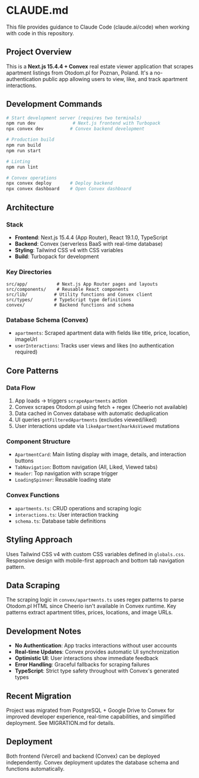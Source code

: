 # CLAUDE.md

This file provides guidance to Claude Code (claude.ai/code) when working with code in this repository.

## Project Overview

This is a **Next.js 15.4.4 + Convex** real estate viewer application that scrapes apartment listings from Otodom.pl for Poznan, Poland. It's a no-authentication public app allowing users to view, like, and track apartment interactions.

## Development Commands

```bash
# Start development server (requires two terminals)
npm run dev              # Next.js frontend with Turbopack
npx convex dev          # Convex backend development

# Production build
npm run build
npm run start

# Linting
npm run lint

# Convex operations
npx convex deploy       # Deploy backend
npx convex dashboard    # Open Convex dashboard
```

## Architecture

### Stack
- **Frontend**: Next.js 15.4.4 (App Router), React 19.1.0, TypeScript
- **Backend**: Convex (serverless BaaS with real-time database)
- **Styling**: Tailwind CSS v4 with CSS variables
- **Build**: Turbopack for development

### Key Directories
```
src/app/           # Next.js App Router pages and layouts
src/components/    # Reusable React components
src/lib/          # Utility functions and Convex client
src/types/        # TypeScript type definitions
convex/           # Backend functions and schema
```

### Database Schema (Convex)
- `apartments`: Scraped apartment data with fields like title, price, location, imageUrl
- `userInteractions`: Tracks user views and likes (no authentication required)

## Core Patterns

### Data Flow
1. App loads → triggers `scrapeApartments` action
2. Convex scrapes Otodom.pl using fetch + regex (Cheerio not available)
3. Data cached in Convex database with automatic deduplication
4. UI queries `getFilteredApartments` (excludes viewed/liked)
5. User interactions update via `likeApartment`/`markAsViewed` mutations

### Component Structure
- `ApartmentCard`: Main listing display with image, details, and interaction buttons
- `TabNavigation`: Bottom navigation (All, Liked, Viewed tabs)
- `Header`: Top navigation with scrape trigger
- `LoadingSpinner`: Reusable loading state

### Convex Functions
- `apartments.ts`: CRUD operations and scraping logic
- `interactions.ts`: User interaction tracking
- `schema.ts`: Database table definitions

## Styling Approach

Uses Tailwind CSS v4 with custom CSS variables defined in `globals.css`. Responsive design with mobile-first approach and bottom tab navigation pattern.

## Data Scraping

The scraping logic in `convex/apartments.ts` uses regex patterns to parse Otodom.pl HTML since Cheerio isn't available in Convex runtime. Key patterns extract apartment titles, prices, locations, and image URLs.

## Development Notes

- **No Authentication**: App tracks interactions without user accounts
- **Real-time Updates**: Convex provides automatic UI synchronization
- **Optimistic UI**: User interactions show immediate feedback
- **Error Handling**: Graceful fallbacks for scraping failures
- **TypeScript**: Strict type safety throughout with Convex's generated types

## Recent Migration

Project was migrated from PostgreSQL + Google Drive to Convex for improved developer experience, real-time capabilities, and simplified deployment. See MIGRATION.md for details.

## Deployment

Both frontend (Vercel) and backend (Convex) can be deployed independently. Convex deployment updates the database schema and functions automatically.